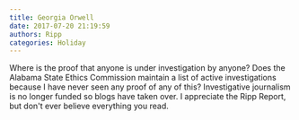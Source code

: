 ```yaml
---
title: Georgia Orwell
date: 2017-07-20 21:19:59
authors: Ripp
categories: Holiday
---
```


 Where is the proof that anyone is under investigation by anyone?  Does the Alabama State Ethics Commission maintain a list of active investigations because I have never seen any proof of any of this?  Investigative journalism is no longer funded so blogs have taken over.  I appreciate the Ripp Report, but don't ever believe everything you read.